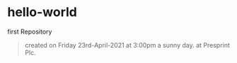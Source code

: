# hello-world
first Repository

> created on Friday 23rd-April-2021 at 3:00pm a sunny day.
> at Presprint Plc.
